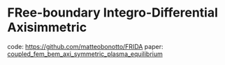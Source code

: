 # FRee-boundary Integro-Differential Axisimmetric
code: https://github.com/matteobonotto/FRIDA
paper: [coupled_fem_bem_axi_symmetric_plasma_equilibrium](../papers/coupled_fem_bem_axi_symmetric_plasma_equilibrium.md)

